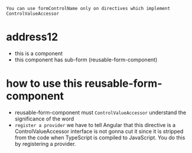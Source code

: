 `You can use formControlName only on directives which implement ControlValueAccessor`

# address12
- this is a component
- this component has sub-form (reusable-form-component)


# how to use this reusable-form-component
- reusable-form-component must <implement> `ControlValueAccessor`
    understand the significance of the word <implement>
- `register a provider`
    we have to tell Angular that this directive is a ControlValueAccessor 
    interface is not gonna cut it since it is stripped from the code when TypeScript is compiled to JavaScript. 
    You do this by registering a provider.
    



